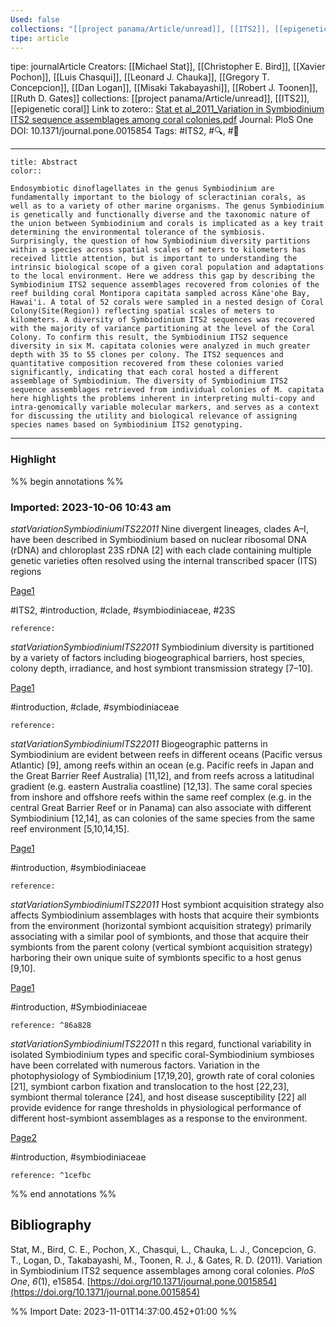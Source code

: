 ```yaml
---
Used: false
collections: "[[project panama/Article/unread]], [[ITS2]], [[epigenetic coral]]"
tipe: article
---
```

tipe: journalArticle
Creators: [[Michael Stat]], [[Christopher E. Bird]], [[Xavier Pochon]], [[Luis Chasqui]], [[Leonard J. Chauka]], [[Gregory T. Concepcion]], [[Dan Logan]], [[Misaki Takabayashi]], [[Robert J. Toonen]], [[Ruth D. Gates]]
collections: [[project panama/Article/unread]], [[ITS2]], [[epigenetic coral]]
Link to zotero:: [Stat et al_2011_Variation in Symbiodinium ITS2 sequence assemblages among coral colonies.pdf](zotero://select/library/items/FV87DZDY)
Journal: PloS One
DOI: 10.1371/journal.pone.0015854
Tags: #ITS2, #🔍, #🎨

---
```ad-note
title: Abstract
color:: 

Endosymbiotic dinoflagellates in the genus Symbiodinium are fundamentally important to the biology of scleractinian corals, as well as to a variety of other marine organisms. The genus Symbiodinium is genetically and functionally diverse and the taxonomic nature of the union between Symbiodinium and corals is implicated as a key trait determining the environmental tolerance of the symbiosis. Surprisingly, the question of how Symbiodinium diversity partitions within a species across spatial scales of meters to kilometers has received little attention, but is important to understanding the intrinsic biological scope of a given coral population and adaptations to the local environment. Here we address this gap by describing the Symbiodinium ITS2 sequence assemblages recovered from colonies of the reef building coral Montipora capitata sampled across Kāne'ohe Bay, Hawai'i. A total of 52 corals were sampled in a nested design of Coral Colony(Site(Region)) reflecting spatial scales of meters to kilometers. A diversity of Symbiodinium ITS2 sequences was recovered with the majority of variance partitioning at the level of the Coral Colony. To confirm this result, the Symbiodinium ITS2 sequence diversity in six M. capitata colonies were analyzed in much greater depth with 35 to 55 clones per colony. The ITS2 sequences and quantitative composition recovered from these colonies varied significantly, indicating that each coral hosted a different assemblage of Symbiodinium. The diversity of Symbiodinium ITS2 sequence assemblages retrieved from individual colonies of M. capitata here highlights the problems inherent in interpreting multi-copy and intra-genomically variable molecular markers, and serves as a context for discussing the utility and biological relevance of assigning species names based on Symbiodinium ITS2 genotyping.

```

---
### Highlight

%% begin annotations %%



### Imported: 2023-10-06 10:43 am

*statVariationSymbiodiniumITS22011*
	Nine divergent lineages, clades A–I, have been described in Symbiodinium based on nuclear ribosomal DNA (rDNA) and chloroplast 23S rDNA [2] with each clade containing multiple genetic varieties often resolved using the internal transcribed spacer (ITS) regions 
	
[Page1](zotero://open-pdf/library/items/FV87DZDY?page=1&a=X59R5HFQ)
	
	
#ITS2, #introduction, #clade, #symbiodiniaceae, #23S
	
	
	reference:

*statVariationSymbiodiniumITS22011*
	Symbiodinium diversity is partitioned by a variety of factors including biogeographical barriers, host species, colony depth, irradiance, and host symbiont transmission strategy [7–10]. 
	
[Page1](zotero://open-pdf/library/items/FV87DZDY?page=1&a=QL7F28N2)
	
	
#introduction, #clade, #symbiodiniaceae
	
	
	reference:

*statVariationSymbiodiniumITS22011*
	Biogeographic patterns in Symbiodinium are evident between reefs in different oceans (Pacific versus Atlantic) [9], among reefs within an ocean (e.g. Pacific reefs in Japan and the Great Barrier Reef Australia) [11,12], and from reefs across a latitudinal gradient (e.g. eastern Australia coastline) [12,13]. The same coral species from inshore and offshore reefs within the same reef complex (e.g. in the central Great Barrier Reef or in Panama) can also associate with different Symbiodinium [12,14], as can colonies of the same species from the same reef environment [5,10,14,15]. 
	
[Page1](zotero://open-pdf/library/items/FV87DZDY?page=1&a=PVVF4558)
	
	
#introduction, #symbiodiniaceae
	
	
	reference:

*statVariationSymbiodiniumITS22011*
	Host symbiont acquisition strategy also affects Symbiodinium assemblages with hosts that acquire their symbionts from the environment (horizontal symbiont acquisition strategy) primarily associating with a similar pool of symbionts, and those that acquire their symbionts from the parent colony (vertical symbiont acquisition strategy) harboring their own unique suite of symbionts specific to a host genus [9,10]. 
	
[Page1](zotero://open-pdf/library/items/FV87DZDY?page=1&a=IJNCF475)
	
	
#introduction, #Symbiodiniaceae
	
	
	reference: ^86a828

*statVariationSymbiodiniumITS22011*
	n this regard, functional variability in isolated Symbiodinium types and specific coral-Symbiodinium symbioses have been correlated with numerous factors. Variation in the photophysiology of Symbiodinium [17,19,20], growth rate of coral colonies [21], symbiont carbon fixation and translocation to the host [22,23], symbiont thermal tolerance [24], and host disease susceptibility [22] all provide evidence for range thresholds in physiological performance of different host-symbiont assemblages as a response to the environment. 
	
[Page2](zotero://open-pdf/library/items/FV87DZDY?page=2&a=VHHZACE7)
	
	
#introduction, #symbiodiniaceae
	
	
	reference: ^1cefbc








%% end annotations %%

## Bibliography

Stat, M., Bird, C. E., Pochon, X., Chasqui, L., Chauka, L. J., Concepcion, G. T., Logan, D., Takabayashi, M., Toonen, R. J., & Gates, R. D. (2011). Variation in Symbiodinium ITS2 sequence assemblages among coral colonies. _PloS One_, _6_(1), e15854. [https://doi.org/10.1371/journal.pone.0015854](https://doi.org/10.1371/journal.pone.0015854)

%% Import Date: 2023-11-01T14:37:00.452+01:00 %%
